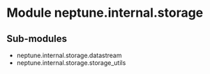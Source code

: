 Module neptune.internal.storage
===============================

Sub-modules
-----------
* neptune.internal.storage.datastream
* neptune.internal.storage.storage_utils
